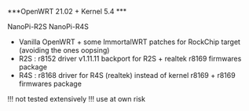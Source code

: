 ***OpenWRT 21.02 + Kernel 5.4 ***

NanoPi-R2S NanoPi-R4S 

* Vanilla OpenWRT + some ImmortalWRT patches for RockChip target (avoiding the ones oopsing)
* R2S : r8152 driver v1.11.11 backport for R2S + realtek r8169 firmwares package
* R4S : r8168 driver for R4S (realtek) instead of kernel r8169 + r8169 firmwares package

!!! not tested extensively !!! use at own risk
